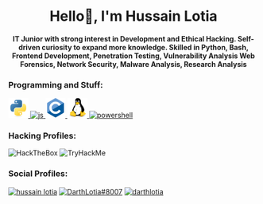 <h1 align="center">Hello👋, I'm Hussain Lotia</h1>
<h4 align="center">IT Junior with strong interest in Development and Ethical Hacking. Self-driven curiosity to expand more
knowledge. Skilled in Python, Bash, Frontend Development, Penetration Testing, Vulnerability Analysis Web
Forensics, Network Security, Malware Analysis, Research Analysis</h4>
<h3 align="left">Programming and Stuff:</h3>
<p align="left"> <a href="https://www.python.org" target="_blank"> <img src="https://raw.githubusercontent.com/devicons/devicon/master/icons/python/python-original.svg" alt="python" width="40" height="40"/> </a>
   <a href="https://www.javascript.com/" target="_blank"> <img src="https://img.icons8.com/color/344/javascript--v1.png" alt="js" width="40" height="40"/> </a>
  <a href="https://www.cprogramming.com/" target="_blank"> <img src="https://raw.githubusercontent.com/devicons/devicon/master/icons/c/c-original.svg" alt="c" width="40" height="40"/> </a>
  <a href="https://www.linux.org/" target="_blank"> <img src="https://raw.githubusercontent.com/devicons/devicon/master/icons/linux/linux-original.svg" alt="linux" width="40" height="40"/> </a> <a href="https://docs.microsoft.com/en-us/powershell/" target="_blank"> <img src="https://raw.githubusercontent.com/gist/Xainey/d5bde7d01dcbac51ac951810e94313aa/raw/6c858c46726541b48ddaaebab29c41c07a196394/PowerShell.svg" alt="powershell" width="40" height="40"/> </a>
    
  
   </p>
  
 
 <h3 align="left">Hacking Profiles:</h3>
 <p align="left"> <img src="https://www.hackthebox.com/badge/image/527775" alt=HackTheBox style="max-width: 256px; display: inline"/>
<img src="https://tryhackme-badges.s3.amazonaws.com/DarthLotia.png" alt="TryHackMe" style="max-width: 256px; display: inline"> </p>
 
 
 
 <h3 align="left">Social Profiles:</h3>
 <p align="left">
<a href="https://www.linkedin.com/in/hussain-lotia-a39479191" target="blank"><img align="center" src="https://img.icons8.com/fluency/48/000000/linkedin.png" alt="hussain lotia" height="30" width="40" /></a>
   <a href="https://discord.gg/DarthLotia#8007" target="blank"><img align="center" src="https://img.icons8.com/color/48/000000/discord--v2.png" alt="DarthLotia#8007" height="30" width="40" /></a>
   <a href="http://twitter.com/darthlotia" target="blank"><img align="center" src="https://img.icons8.com/color/48/000000/twitter--v1.png" alt="darthlotia" height="30" width="40" /></a>
</p>

  

  



<!--
**DarthLotia/DarthLotia** is a ✨ _special_ ✨ repository because its `README.md` (this file) appears on your GitHub profile.

Here are some ideas to get you started:

- 🔭 I’m currently working on ...
- 🌱 I’m currently learning ...
- 👯 I’m looking to collaborate on ...
- 🤔 I’m looking for help with ...
- 💬 Ask me about ...
- 📫 How to reach me: ...
- 😄 Pronouns: ...
👋
- ⚡ Fun fact: ...
-->
